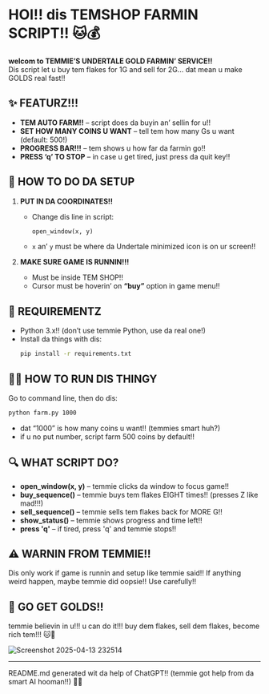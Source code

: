 
# HOI!! dis TEMSHOP FARMIN SCRIPT!! 🐱💰

**welcom to TEMMIE’S UNDERTALE GOLD FARMIN’ SERVICE!!**  
Dis script let u buy tem flakes for 1G and sell for 2G... dat mean u make GOLDS real fast!!

## ✨ FEATURZ!!!

- **TEM AUTO FARM!!** – script does da buyin an’ sellin for u!!
- **SET HOW MANY COINS U WANT** – tell tem how many Gs u want (default: 500!)
- **PROGRESS BAR!!!** – tem shows u how far da farmin go!!
- **PRESS ‘q’ TO STOP** – in case u get tired, just press da quit key!!

## 🔧 HOW TO DO DA SETUP

1. **PUT IN DA COORDINATES!!**
   - Change dis line in script:
     ```python
     open_window(x, y)
     ```
   - `x` an’ `y` must be where da Undertale minimized icon is on ur screen!!

2. **MAKE SURE GAME IS RUNNIN!!!**
   - Must be inside TEM SHOP!!
   - Cursor must be hoverin’ on **“buy”** option in game menu!!

## 🐍 REQUIREMENTZ

- Python 3.x!! (don’t use temmie Python, use da real one!)
- Install da things with dis:
  ```bash
  pip install -r requirements.txt
  ```

## 🏃‍♀️ HOW TO RUN DIS THINGY

Go to command line, then do dis:
```bash
python farm.py 1000
```

- dat “1000” is how many coins u want!! (temmies smart huh?)
- if u no put number, script farm 500 coins by default!!

## 🔍 WHAT SCRIPT DO?

- **open_window(x, y)** – temmie clicks da window to focus game!!
- **buy_sequence()** – temmie buys tem flakes EIGHT times!! (presses Z like mad!!!)
- **sell_sequence()** – temmie sells tem flakes back for MORE G!!
- **show_status()** – temmie shows progress and time left!!
- **press 'q'** – if tired, press 'q' and temmie stops!!

## ⚠️ WARNIN FROM TEMMIE!!

Dis only work if game is runnin and setup like temmie said!! If anything weird happen, maybe temmie did oopsie!! Use carefully!!

## 🏁 GO GET GOLDS!!

temmie believin in u!!! u can do it!!! buy dem flakes, sell dem flakes, become rich tem!!! 🐱💸

![Screenshot 2025-04-13 232514](https://github.com/user-attachments/assets/6e745d79-234e-4ff7-a46f-b67837fd3284)


---

README.md generated wit da help of ChatGPT!! (temmie got help from da smart AI hooman!!) 🤖💡
